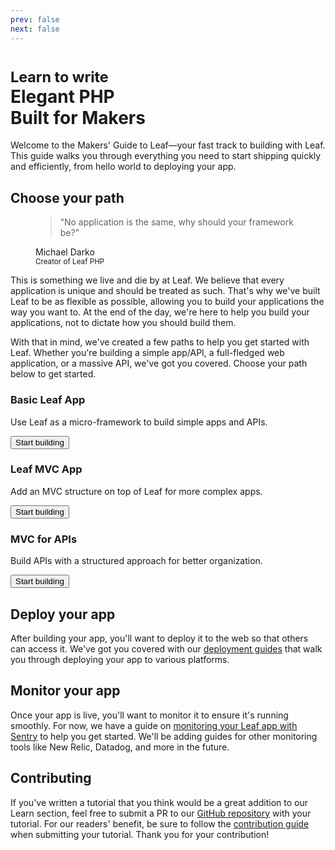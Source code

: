 ```yaml
---
prev: false
next: false
---
```


<!-- markdownlint-disable no-inline-html -->

<h1>
  <small class="text-xl font-medium leading-10">Learn to write</small><br>
  <span class="mt-4 text-4xl sm:text-5xl font-bold">Elegant PHP</span><br>
  <strong class="text-4xl sm:text-5xl font-bold text-[#42d392]">Built for Makers</strong>
</h1>

<script setup>
import Button from '@theme/components/shared/Button.vue';
</script>

Welcome to the Makers' Guide to Leaf—your fast track to building with Leaf. This guide walks you through everything you need to start shipping quickly and efficiently, from hello world to deploying your app.

## Choose your path

<figure class="lg:w-2/4 flex-col justify-center items-center bg-[var(--vp-c-bg-alt)] p-4 md:p-10 rounded-3xl"><blockquote class="!border-none !mt-0 !mb-6 !px-0 !text-[var(--vp-c-text-1)]"><p class="text-center !text-lg !font-semibold sm:!text-xl leading-relaxed"><span class="text-gray-400">“</span>No application is the same, why should your framework be?<span class="text-gray-400">”</span></p></blockquote><figcaption class="sm:text-xl font-medium flex flex-col items-center"><div class="p-1 border-2 border-[var(--vp-c-brand)] rounded-full mb-3"><img src="https://avatars.githubusercontent.com/u/26604242?v=4" alt="" class="w-10 h-10 rounded-full bg-[var(--vp-c-brand)]" loading="lazy"></div><div class="text-base">Michael Darko</div><small class="text-[var(--vp-c-brand)] text-sm">Creator of Leaf PHP</small></figcaption></figure>

This is something we live and die by at Leaf. We believe that every application is unique and should be treated as such. That's why we've built Leaf to be as flexible as possible, allowing you to build your applications the way you want to. At the end of the day, we're here to help you build your applications, not to dictate how you should build them.

With that in mind, we've created a few paths to help you get started with Leaf. Whether you're building a simple app/API, a full-fledged web application, or a massive API, we've got you covered. Choose your path below to get started.

<div class="grid grid-cols-1 md:grid-cols-3 gap-6 lg:gap-4">
    <section class="flex">
        <div
            class="w-full relative text-white overflow-hidden rounded-3xl flex shadow-lg"
        >
            <div
                class="w-full flex md:flex-col bg-gradient-to-br from-purple-500 to-indigo-500"
            >
                <div
                    class="sm:max-w-sm sm:flex-none md:w-auto md:flex-auto flex flex-col items-start relative z-10 p-6 xl:p-8"
                >
                    <h3 class="text-xl font-semibold mb-2 text-shadow !mt-0">
                        Basic Leaf App
                    </h3>
                    <p class="font-medium text-violet-100 text-shadow mb-4">
                        Use Leaf as a micro-framework to build simple apps and APIs.
                    </p>
                    <Button
                        as="a"
                        class="mt-auto bg-violet-800 hover:!bg-violet-800 !text-white bg-opacity-50 hover:bg-opacity-75 transition-colors duration-200 rounded-xl font-bold py-2 px-4 inline-flex"
                        href="/learn/basic"
                        >Start building</Button
                    >
                </div>
                <!-- <div
                    class="relative md:pl-6 xl:pl-8 hidden sm:block"
                >
                    Hello
                </div> -->
            </div>
            <div
                class="absolute bottom-0 left-0 right-0 h-20 hidden sm:block"
                style="
                    background: linear-gradient(
                        to top,
                        rgb(135, 94, 245),
                        rgba(135, 94, 245, 0)
                    );
                "
            ></div>
        </div>
    </section>
    <section class="flex">
        <div
            class="w-full relative text-white overflow-hidden rounded-3xl flex shadow-lg"
        >
            <div
                class="w-full flex md:flex-col bg-gradient-to-br from-pink-500 to-rose-500"
            >
                <div
                    class="sm:max-w-sm sm:flex-none md:w-auto md:flex-auto flex flex-col items-start relative z-10 p-6 xl:p-8"
                >
                    <h3 class="text-xl font-semibold mb-2 text-shadow !mt-0">
                        Leaf MVC App
                    </h3>
                    <p class="font-medium text-rose-100 text-shadow mb-4">
                        Add an MVC structure on top of Leaf for more complex apps.
                    </p>
                    <Button
                        as="a"
                        href="/learn/mvc"
                        class="mt-auto bg-rose-900 hover:!bg-rose-900 !text-white bg-opacity-50 hover:bg-opacity-75 transition-colors duration-200 rounded-xl font-bold py-2 px-4 inline-flex"
                        >Start building</Button
                    >
                </div>
                <!-- <div
                    class="relative md:pl-6 xl:pl-8 hidden sm:block"
                >
                    Hello
                </div> -->
            </div>
            <div
                class="absolute bottom-0 left-0 right-0 h-20 bg-gradient-to-t from-rose-500 hidden sm:block"
            ></div>
        </div>
    </section>
    <section class="flex">
        <div
            class="w-full relative text-white overflow-hidden rounded-3xl flex shadow-lg"
        >
            <div
                class="w-full flex md:flex-col bg-gradient-to-br from-yellow-400 to-orange-500"
            >
                <div
                    class="sm:max-w-sm sm:flex-none md:w-auto md:flex-auto flex flex-col items-start relative z-10 p-6 xl:p-8"
                >
                    <h3 class="text-xl font-semibold mb-2 text-shadow !mt-0">
                        MVC for APIs
                    </h3>
                    <p class="font-medium text-amber-100 text-shadow mb-4">
                      Build APIs with a structured approach for better organization.
                    </p>
                    <Button
                        as="a"
                        class="mt-auto bg-amber-900 hover:!bg-amber-900 !text-white bg-opacity-50 hover:bg-opacity-75 transition-colors duration-200 rounded-xl font-bold py-2 px-4 inline-flex"
                        href="/learn/api"
                        >Start building</Button
                    >
                </div>
                <!-- <div class="relative hidden sm:block">
                    <div class="absolute left-2 bottom-3 xl:bottom-5">
                        Hello
                    </div>
                </div> -->
            </div>
            <div
                class="absolute bottom-0 left-0 right-0 h-20 bg-gradient-to-t from-orange-500 hidden sm:block"
            ></div>
        </div>
    </section>
</div>

## Deploy your app

After building your app, you'll want to deploy it to the web so that others can access it. We've got you covered with our [deployment guides](/learn/deployment/) that walk you through deploying your app to various platforms.

## Monitor your app

Once your app is live, you'll want to monitor it to ensure it's running smoothly. For now, we have a guide on [monitoring your Leaf app with Sentry](/learn/monitoring/sentry/) to help you get started. We'll be adding guides for other monitoring tools like New Relic, Datadog, and more in the future.

## Contributing

If you've written a tutorial that you think would be a great addition to our Learn section, feel free to submit a PR to our [GitHub repository](https://github.com/leafsphp/docs) with your tutorial. For our readers' benefit, be sure to follow the [contribution guide](/learn/contributing) when submitting your tutorial. Thank you for your contribution!
